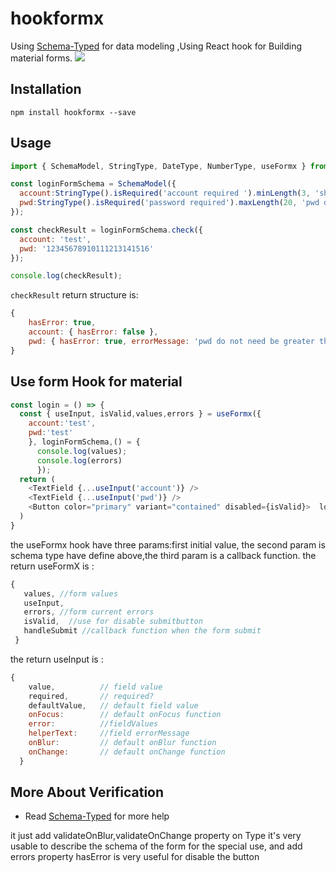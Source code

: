 # hookformx

Using [Schema-Typed](https://github.com/rsuite/schema-typed) for data modeling ,Using React hook for Building material forms.
<img src="https://i.loli.net/2019/09/04/qw8Xkdy9UgDs4OM.gif" />
## Installation

```
npm install hookformx --save
```

## Usage

```js
import { SchemaModel, StringType, DateType, NumberType, useFormx } from 'hookformx';

const loginFormSchema = SchemaModel({
  account:StringType().isRequired('account required ').minLength(3, 'should not be less than 3').checkOnChange(),
  pwd:StringType().isRequired('password required').maxLength(20, 'pwd do not need be greater than 20').checkOnBlur()
});

const checkResult = loginFormSchema.check({
  account: 'test',
  pwd: '12345678910111213141516'
});

console.log(checkResult);
```

`checkResult` return structure is:

```js
{
    hasError: true,
    account: { hasError: false },
    pwd: { hasError: true, errorMessage: 'pwd do not need be greater than 20' }
}
```

## Use form Hook for material

```js
const login = () => {
  const { useInput, isValid,values,errors } = useFormx({
    account:'test',
    pwd:'test'
    }, loginFormSchema,() = {
      console.log(values);
      console.log(errors)
      });
  return (
    <TextField {...useInput('account')} />
    <TextField {...useInput('pwd')} />
    <Button color="primary" variant="contained" disabled={isValid}>  login  </Button>
  )
}
```
 the useFormx hook have three params:first initial value, the second param is schema type have define above,the third param is a callback function.
 the return useFormX is :
 ```js
 {
    values, //form values
    useInput,
    errors, //form current errors
    isValid,  //use for disable submitbutton
    handleSubmit //callback function when the form submit
  }
  ```
the return useInput is :
```js
{
    value,          // field value
    required,       // required?
    defaultValue,   // default field value
    onFocus:        // default onFocus function
    error:          //fieldValues
    helperText:     //field errorMessage
    onBlur:         // default onBlur function
    onChange:       // default onChange function
  }
```

## More About Verification
- Read [Schema-Typed](https://github.com/rsuite/schema-typed) for more help

it just add validateOnBlur,validateOnChange property on Type it's very usable to describe the schema of the form for the special use, and add errors property hasError is very useful for disable the button
 


